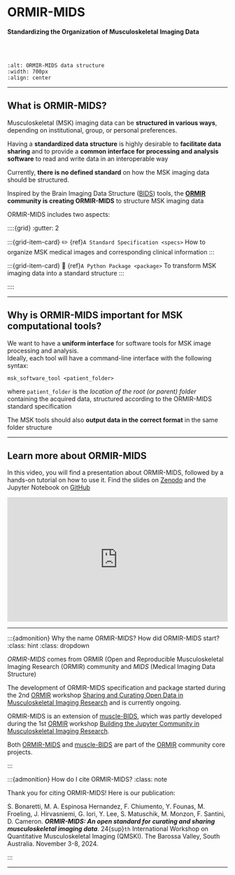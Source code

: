# ORMIR-MIDS
**Standardizing the Organization of Musculoskeletal Imaging Data**
<!-- ---
title: ORMIR-MIDS
subtitle: Standardizing the organization of musculoskeletal imaging data
authors:
  - name: The ORMIR community
    email: ormircommunity@gmail.com
license: CC-BY-4.0
keywords: MSK data, MSK imaging, ORMIR community, BIDS

--- -->

<br>
<br>

```{image} ./figures/ORMIR-MIDS_figure.png
:alt: ORMIR-MIDS data structure
:width: 700px
:align: center
```

---


## What is ORMIR-MIDS?

Musculoskeletal (MSK) imaging data can be **structured in various ways**, depending on institutional, group, or personal preferences. 

Having a **standardized data structure** is highly desirable to **facilitate data sharing** and to provide a **common interface for processing and analysis software** to read and write data in an interoperable way 

Currently, **there is no defined standard** on how the MSK imaging data should be structured. 

Inspired by the Brain Imaging Data Structure ([BIDS](https://bids.neuroimaging.io/index.html)) tools, the **[ORMIR](https://www.ormir.org/) community is creating ORMIR-MIDS** to structure MSK imaging data


ORMIR-MIDS includes two aspects:


::::{grid}
:gutter: 2

:::{grid-item-card} ✏️ {ref}`A Standard Specification <specs>`
How to organize MSK medical images and corresponding clinical information
:::

:::{grid-item-card} 🚀 {ref}`A Python Package <package>`
To transform MSK imaging data into a standard structure
:::

::::


---

## Why is ORMIR-MIDS important for MSK computational tools?


We want to have a **uniform interface** for software tools for MSK image processing and analysis.   
Ideally, each tool will have a command-line interface with the following syntax:

```
msk_software_tool <patient_folder>
```
where `patient_folder` is the *location of the root (or parent) folder* containing the acquired data, structured according to the ORMIR-MIDS standard specification

The MSK tools should also **output data in the correct format** in the same folder structure

---

## Learn more about ORMIR-MIDS

In this video, you will find a presentation about ORMIR-MIDS, followed by a hands-on tutorial on how to use it.
Find the slides on [Zenodo](www.doi.org/10.5281/zenodo.15488134) and the Jupyter Notebook on [GitHub](https://github.com/ormir-mids/ormir-mids/blob/main/jupyter/ormir-mids-dcm2omids.ipynb)

<div style="position: relative; padding-bottom: 56.25%; height: 0; overflow: hidden; max-width: 100%; height: auto;">
       <iframe src="https://www.youtube.com/embed/MpF3J07TcG8" frameborder="0" allowfullscreen style="position: absolute; top: 0; left: 0; width: 100%; height: 100%;"></iframe>
   </div>



---

:::{admonition} Why the name ORMIR-MIDS? How did ORMIR-MIDS start?
:class: hint
:class: dropdown

*ORMIR-MIDS* comes from ORMIR (Open and Reproducible Musculoskeletal Imaging Research (ORMIR) community and *MIDS*  (Medical Imaging Data Structure)

The development of ORMIR-MIDS specification and package started during the 2nd [ORMIR](https://ormircommunity.github.io/) workshop [Sharing and Curating Open Data in Musculoskeletal Imaging Research](https://github.com/ORMIRcommunity/2024_2nd_ORMIR_WS/blob/main/README.md) and is currently ongoing. 

ORMIR-MIDS is an extension of [muscle-BIDS](https://github.com/muscle-bids/muscle-bids), which was partly developed during the 1st [ORMIR](https://ormircommunity.github.io/) workshop [Building the Jupyter Community in Musculoskeletal Imaging Research](https://github.com/JCMSK/2022_JCW/blob/main/README.md). 

Both [ORMIR-MIDS](https://github.com/ormir-mids/ormir-mids) and [muscle-BIDS](https://github.com/muscle-bids/muscle-bids) are part of the [ORMIR](https://ormircommunity.github.io/) community core projects.

:::


:::{admonition} How do I cite ORMIR-MIDS?
:class: note

Thank you for citing ORMIR-MIDS! Here is our publication:

S. Bonaretti, M. A. Espinosa Hernandez, F. Chiumento, Y. Founas, M. Froeling, J. Hirvasniemi, G. Iori, Y. Lee, S. Matuschik, M. Monzon, F. Santini, D. Cameron. ***ORMIR-MIDS: An open standard for curating and sharing musculoskeletal imaging data***. 24{sup}`th` International Workshop on Quantitative Musculoskeletal Imaging (QMSKI). The Barossa Valley, South Australia. November 3-8, 2024. 

:::

---
